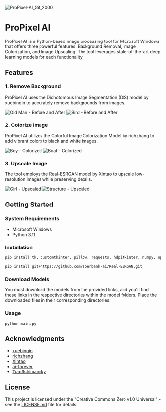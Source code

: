 ![ProPixel-AI_Git_2000](https://github.com/muyeed15/ProPixel-AI/assets/101888493/39a687d3-e601-441f-b99f-e74ea7bb58de)

# ProPixel AI

ProPixel AI is a Python-based image processing tool for Microsoft Windows that offers three powerful features: Background Removal, Image Colorization, and Image Upscaling. The tool leverages state-of-the-art deep learning models for each functionality.

## Features

### 1. Remove Background
ProPixel AI uses the Dichotomous Image Segmentation (DIS) model by xuebinqin to accurately remove backgrounds from images.

![Old Man - Before and After](https://github.com/muyeed15/ProPixel-AI/assets/101888493/92a1e5e7-7bb6-4f01-bc4a-7b7b09f03cef)
![Bird - Before and After](https://github.com/muyeed15/ProPixel-AI/assets/101888493/a6118cd9-944b-40b6-aa70-649ff9b073cb)

### 2. Colorize Image
ProPixel AI utilizes the Colorful Image Colorization Model by richzhang to add vibrant colors to black and white images.

![Boy - Colorized](https://github.com/muyeed15/ProPixel-AI/assets/101888493/a4483771-8889-48e4-a7e3-e80686603dfa)
![Boat - Colorized](https://github.com/muyeed15/ProPixel-AI/assets/101888493/f03bd848-2206-48e9-9fb6-a1424176c534)

### 3. Upscale Image
The tool employs the Real-ESRGAN model by Xintao to upscale low-resolution images while preserving details.

![Girl - Upscaled](https://github.com/muyeed15/ProPixel-AI/assets/101888493/be36bcf2-4969-4fc2-b25a-678fafedaad1)
![Structure - Upscaled](https://github.com/muyeed15/ProPixel-AI/assets/101888493/d9537e3e-895b-40f2-add1-926af3736741)

## Getting Started

### System Requirements
- Microsoft Windows
- Python 3.11

### Installation
```bash
pip install tk, customtkinter, pillow, requests, hdpitkinter, numpy, opencv-python, onnxruntime, torch
```

```bash
pip install git+https://github.com/sberbank-ai/Real-ESRGAN.git
```

### Download Models
You must download the models from the provided links, and you'll find these links in the respective directories within the model folders. Place the downloaded files in their corresponding directories.

### Usage
```bash
python main.py
```

## Acknowledgments
- [xuebinqin](https://github.com/xuebinqin/DIS)
- [richzhang](https://github.com/richzhang/colorization/tree/caffe)
- [Xintao](https://github.com/xinntao/Real-ESRGAN)
- [ai-forever](https://github.com/ai-forever/Real-ESRGAN)
- [TomSchimansky](https://github.com/TomSchimansky/CustomTkinter)

## License
This project is licensed under the "Creative Commons Zero v1.0 Universal" - see the [LICENSE.md](https://github.com/muyeed15/ProPixel-AI/blob/main/LICENSE) file for details.
